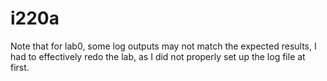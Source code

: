 # i220a

Note that for lab0, some log outputs may not match the expected results,
I had to effectively redo the lab, as I did not properly set up the log file at first.
